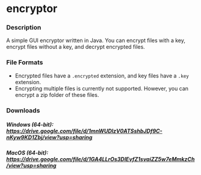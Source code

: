 # encryptor
### Description
A simple GUI encryptor written in Java. You can encrypt files with a key, encrypt files without a key, and decrypt encrypted files.
### File Formats
- Encrypted files have a `.encrypted` extension, and key files have a `.key` extension.
- Encrypting multiple files is currently not supported. However, you can encrypt a zip folder of these files.

### Downloads
##### Windows (64-bit): https://drive.google.com/file/d/1mnWUDlzV0ATSshbJDf9C-nKyw9KD1Zbj/view?usp=sharing
##### MacOS (64-bit): https://drive.google.com/file/d/1GA4LLrOs3DIEvfZ1svaiZZ5w7eMmkzCh/view?usp=sharing

